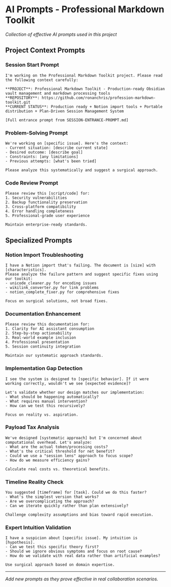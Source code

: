 # AI Prompts - Professional Markdown Toolkit

*Collection of effective AI prompts used in this project*

## Project Context Prompts

### Session Start Prompt
```
I'm working on the Professional Markdown Toolkit project. Please read the following context carefully:

**PROJECT**: Professional Markdown Toolkit - Production-ready Obsidian vault management and markdown processing tools
**REPOSITORY**: https://github.com/ronanchris/profession-markdown-toolkit.git
**CURRENT STATUS**: Production ready + Notion import tools + Portable distribution + Plan-Driven Session Management System

[Full entrance prompt from SESSION-ENTRANCE-PROMPT.md]
```

### Problem-Solving Prompt
```
We're working on [specific issue]. Here's the context:
- Current situation: [describe current state]
- Desired outcome: [describe goal]
- Constraints: [any limitations]
- Previous attempts: [what's been tried]

Please analyze this systematically and suggest a surgical approach.
```

### Code Review Prompt
```
Please review this [script/code] for:
1. Security vulnerabilities
2. Backup functionality preservation
3. Cross-platform compatibility
4. Error handling completeness
5. Professional-grade user experience

Maintain enterprise-ready standards.
```

## Specialized Prompts

### Notion Import Troubleshooting
```
I have a Notion import that's failing. The document is [size] with [characteristics]. 
Please analyze the failure pattern and suggest specific fixes using our toolkit:
- unicode_cleaner.py for encoding issues
- wikilink_converter.py for link problems
- notion_complete_fixer.py for comprehensive fixes

Focus on surgical solutions, not broad fixes.
```

### Documentation Enhancement
```
Please review this documentation for:
1. Clarity for AI assistant consumption
2. Step-by-step actionability
3. Real-world example inclusion
4. Professional presentation
5. Session continuity integration

Maintain our systematic approach standards.
```

### Implementation Gap Detection
```
I see the system is designed to [specific behavior]. If it were working correctly, wouldn't we see [expected evidence]? 

Let's validate whether our design matches our implementation:
- What should be happening automatically?
- What requires manual intervention?
- How can we test this recursively?

Focus on reality vs. aspiration.
```

### Payload Tax Analysis
```
We've designed [systematic approach] but I'm concerned about computational overhead. Let's analyze:
- What are the actual token/processing costs?
- What's the critical threshold for net benefit?
- Could we use a "session lens" approach to focus scope?
- How do we measure efficiency gains?

Calculate real costs vs. theoretical benefits.
```

### Timeline Reality Check
```
You suggested [timeframe] for [task]. Could we do this faster?
- What's the simplest version that works?
- Are we overcomplicating the approach?
- Can we iterate quickly rather than plan extensively?

Challenge complexity assumptions and bias toward rapid execution.
```

### Expert Intuition Validation
```
I have a suspicion about [specific issue]. My intuition is [hypothesis].
- Can we test this specific theory first?
- Should we ignore obvious symptoms and focus on root cause?
- How do we validate with real data rather than artificial examples?

Use surgical approach based on domain expertise.
```

---

*Add new prompts as they prove effective in real collaboration scenarios.* 